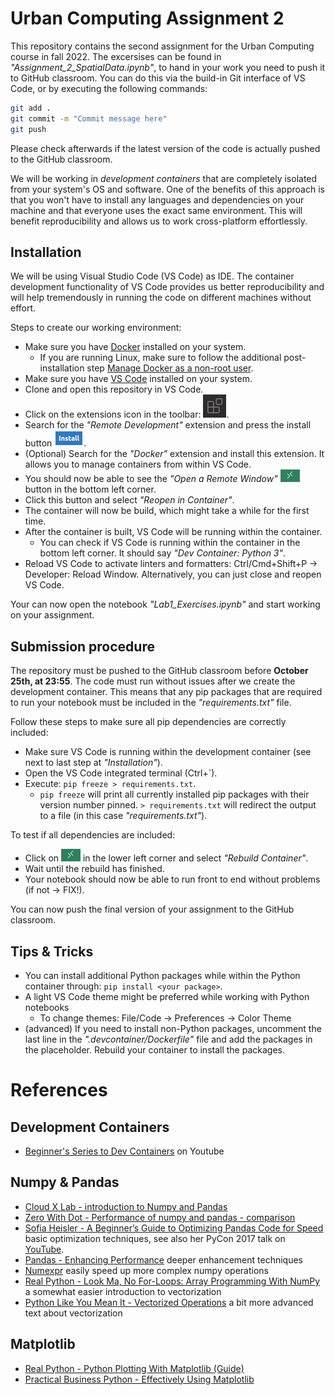 # Urban Computing Assignment 2
This repository contains the second assignment for the Urban Computing course in fall 2022. The excersises can be found in *"Assignment_2_SpatialData.ipynb"*, to hand in your work you need to push it to GitHub classroom. You can do this via the build-in Git interface of VS Code, or by executing the following commands:
```bash
git add .
git commit -m "Commit message here"
git push
```
Please check afterwards if the latest version of the code is actually pushed to the GitHub classroom.



We will be working in *development containers* that are completely isolated from your system's OS and software. One of the benefits of this approach is that you won't have to install any languages and dependencies on your machine and that everyone uses the exact same environment. This will benefit reproducibility and allows us to work cross-platform effortlessly.


## Installation
We will be using Visual Studio Code (VS Code) as IDE. The container development functionality of VS Code provides us better reproducibility and will help tremendously in running the code on different machines without effort.

Steps to create our working environment:
- Make sure you have [Docker](https://docs.docker.com/get-docker/) installed on your system.
    - If you are running Linux, make sure to follow the additional post-installation step [Manage Docker as a non-root user](https://docs.docker.com/engine/install/linux-postinstall/#manage-docker-as-a-non-root-user).
- Make sure you have [VS Code](https://code.visualstudio.com/) installed on your system.
- Clone and open this repository in VS Code.
- Click on the extensions icon in the toolbar: ![Extensions icon](docs/extensions.png).
- Search for the *"Remote Development"* extension and press the install button ![Install button](docs/install.png).
- (Optional) Search for the *"Docker"* extension and install this extension. It allows you to manage containers from within VS Code.
- You should now be able to see the *"Open a Remote Window"* ![Remote Window](docs/remote-window.png) button in the bottom left corner.
- Click this button and select *"Reopen in Container"*.
- The container will now be build, which might take a while for the first time.
- After the container is built, VS Code will be running within the container.
    - You can check if VS Code is running within the container in the bottom left corner. It should say *"Dev Container: Python 3"*.
- Reload VS Code to activate linters and formatters: Ctrl/Cmd+Shift+P -> Developer: Reload Window. Alternatively, you can just close and reopen VS Code.

Your can now open the notebook *"Lab1_Exercises.ipynb"* and start working on your assignment.

## Submission procedure
The repository must be pushed to the GitHub classroom before **October 25th, at 23:55**. The code must run without issues after we create the development container. This means that any pip packages that are required to run your notebook must be included in the *"requirements.txt"* file.

Follow these steps to make sure all pip dependencies are correctly included:
- Make sure VS Code is running within the development container (see next to last step at *"Installation"*).
- Open the VS Code integrated terminal (Ctrl+`).
- Execute: `pip freeze > requirements.txt`.
    - `pip freeze` will print all currently installed pip packages with their version number pinned. `> requirements.txt` will redirect the output to a file (in this case *"requirements.txt"*).

To test if all dependencies are included:
- Click on ![Remote Window](docs/remote-window.png) in the lower left corner and select *"Rebuild Container"*.
- Wait until the rebuild has finished.
- Your notebook should now be able to run front to end without problems (if not -> FIX!).

You can now push the final version of your assignment to the GitHub classroom.

## Tips & Tricks
- You can install additional Python packages while within the Python container through: `pip install <your package>`.
- A light VS Code theme might be preferred while working with Python notebooks
    - To change themes: File/Code -> Preferences -> Color Theme
- (advanced) If you need to install non-Python packages, uncomment the last line in the *".devcontainer/Dockerfile"* file and add the packages in the placeholder. Rebuild your container to install the packages.

# References
## Development Containers
- [Beginner's Series to Dev Containers](https://www.youtube.com/watch?v=61M2takIKl8&list=PLj6YeMhvp2S5G_X6ZyMc8gfXPMFPg3O31) on Youtube

## Numpy & Pandas
- [Cloud X Lab - introduction to Numpy and Pandas](https://cloudxlab.com/blog/numpy-pandas-introduction/)
- [Zero With Dot - Performance of numpy and pandas - comparison](https://zerowithdot.com/python-numpy-and-pandas-performance/)
- [Sofia Heisler - A Beginner’s Guide to Optimizing Pandas Code for Speed](https://engineering.upside.com/a-beginners-guide-to-optimizing-pandas-code-for-speed-c09ef2c6a4d6) basic optimization techniques, see also her PyCon 2017 talk on [YouTube](https://www.youtube.com/watch?v=HN5d490_KKk).
- [Pandas - Enhancing Performance](https://pandas.pydata.org/pandas-docs/stable/user_guide/enhancingperf.html) deeper enhancement techniques
- [Numexpr](https://github.com/pydata/numexpr) easily speed up more complex numpy operations
- [Real Python - Look Ma, No For-Loops: Array Programming With NumPy](https://realpython.com/numpy-array-programming/) a somewhat easier introduction to vectorization
- [Python Like You Mean It - Vectorized Operations](https://www.pythonlikeyoumeanit.com/Module3_IntroducingNumpy/VectorizedOperations.html) a bit more advanced text about vectorization

## Matplotlib
- [Real Python - Python Plotting With Matplotlib (Guide)](https://realpython.com/python-matplotlib-guide/)
- [Practical Business Python - Effectively Using Matplotlib](https://pbpython.com/effective-matplotlib.html)
